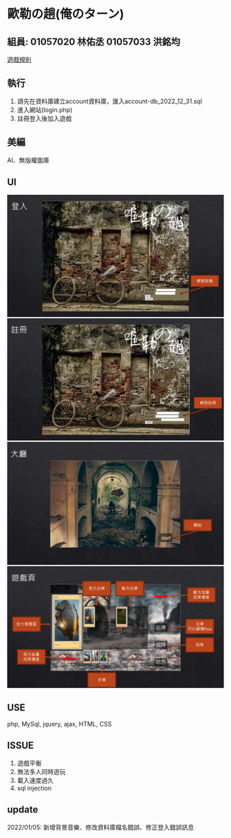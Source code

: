 # 歐勒の趟(俺のターン)
## 組員: 01057020 林佑丞 01057033 洪銘均
<a href="https://hackmd.io/@HongMJ1315/BkFdUuj_i">遊戲規則</a>

## 執行
1. 請先在資料庫建立account資料庫，匯入account-db_2022_12_31.sql
2. 進入網站(login.php)
3. 註冊登入後加入遊戲

## 美編
AI、無版權圖庫

## UI
![image](image/login.png)
![image](image/sign_up.png)
![image](image/start.png)
![image](image/game.png)

## USE
php, MySql, jquery, ajax, HTML, CSS

## ISSUE
1. 遊戲平衡
2. 無法多人同時遊玩
3. 載入速度過久
4. sql injection

## update
2022/01/05: 新增背景音樂、修改資料庫檔名錯誤、修正登入錯誤訊息


